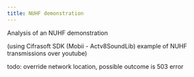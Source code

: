 ```yaml
---
title: NUHF demonstration
---
```


Analysis of an NUHF demonstration

(using Cifrasoft SDK (Mobii - Actv8SoundLib) example of NUHF transmissions over youtube)

todo: override network location, possible outcome is 503 error
